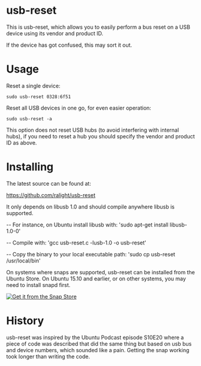 usb-reset
=========

This is usb-reset, which allows you to easily perform a bus reset on a USB
device using its vendor and product ID.

If the device has got confused, this may sort it out.


Usage
=====

Reset a single device:

    sudo usb-reset 0328:6f51

Reset all USB devices in one go, for even easier operation:

	sudo usb-reset -a

This option does not reset USB hubs (to avoid interfering with internal hubs),
if you need to reset a hub you should specify the vendor and product ID as
above.


Installing
==========

The latest source can be found at:

https://github.com/ralight/usb-reset

It only depends on libusb 1.0 and should compile anywhere libusb is supported.

-- For instance, on Ubuntu install libusb with: 'sudo apt-get install libusb-1.0-0'

-- Compile with: 'gcc usb-reset.c -lusb-1.0 -o usb-reset'

-- Copy the binary to your local executable path: 'sudo cp usb-reset /usr/local/bin'


On systems where snaps are supported, usb-reset can be installed from the
Ubuntu Store. On Ubuntu 15.10 and earlier, or on other systems, you may need to
install snapd first.

[![Get it from the Snap Store](https://snapcraft.io/static/images/badges/en/snap-store-white.svg)](https://snapcraft.io/usb-reset)

History
=======

usb-reset was inspired by the Ubuntu Podcast episode S10E20 where a piece of
code was described that did the same thing but based on usb bus and device
numbers, which sounded like a pain. Getting the snap working took longer than
writing the code.

